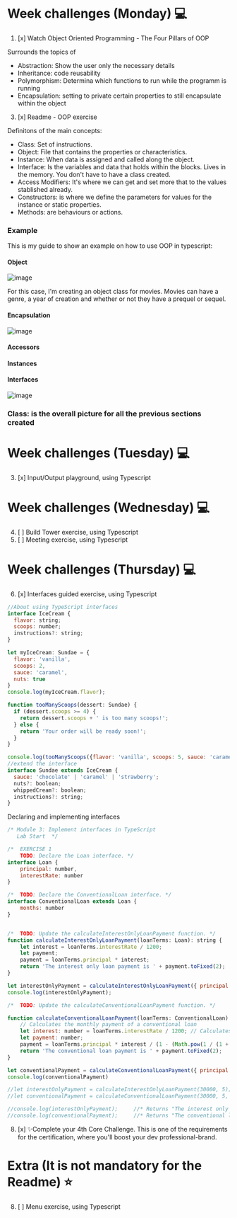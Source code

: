 # Week challenges (Monday) 💻
1. [x] Watch Object Oriented Programming - The Four Pillars of OOP

Surrounds the topics of
* Abstraction: Show the user only the necessary details
* Inheritance: code reusability
* Polymorphism: Determina which functions to run while the programm is running
* Encapsulation: setting to private certain properties to still encapsulate within the object

3. [x] Readme - OOP exercise

Definitons of the main concepts:

* Class: Set of instructions.
* Object: File that contains the properties or characteristics.
* Instance: When data is assigned and called along the object.
* Interface: Is the variables and data that holds within the blocks. Lives in the memory. You don't have to have a class created.
* Access Modifiers: It's where we can get and set more that to the values stablished already.
* Constructors: is where we define the parameters for values for the instance or static properties.
* Methods: are behaviours or actions.

### Example
This is my guide to show an example on how to use OOP in typescript:
#### Object
![image](https://user-images.githubusercontent.com/98929413/187808072-0de48f03-732c-4454-a46c-6b06a235e759.png)

For this case, I'm creating an object class for movies. Movies can have a genre, a year of creation and whether or not they have a prequel or sequel. 

#### Encapsulation
![image](https://user-images.githubusercontent.com/98929413/187809024-d5709d05-3b96-49f4-8d20-91215ff7352a.png)


#### Accessors
#### Instances
#### Interfaces
![image](https://user-images.githubusercontent.com/98929413/187811010-80d369c2-37d0-42d8-ae6e-2c73e7a7a49b.png)



### Class: is the overall picture for all the previous sections created

# Week challenges (Tuesday) 💻
3. [x] Input/Output playground, using Typescript

# Week challenges (Wednesday) 💻
4. [ ] Build Tower exercise, using Typescript
5. [ ] Meeting exercise, using Typescript

# Week challenges (Thursday) 💻
6. [x] Interfaces guided exercise, using Typescript
```JavaScript
//About using TypeScript interfaces
interface IceCream {
  flavor: string;
  scoops: number;
  instructions?: string;
}

let myIceCream: Sundae = {
  flavor: 'vanilla',
  scoops: 2,
  sauce: 'caramel',
  nuts: true
}
console.log(myIceCream.flavor);

function tooManyScoops(dessert: Sundae) {
  if (dessert.scoops >= 4) {
    return dessert.scoops + ' is too many scoops!';
  } else {
    return 'Your order will be ready soon!';
  }
}

console.log(tooManyScoops({flavor: 'vanilla', scoops: 5, sauce: 'caramel'}));
//extend the interface
interface Sundae extends IceCream {
  sauce: 'chocolate' | 'caramel' | 'strawberry';
  nuts?: boolean;
  whippedCream?: boolean;
  instructions?: string;
}
```
Declaring and implementing interfaces
```JavaScript
/* Module 3: Implement interfaces in TypeScript
   Lab Start  */

/*  EXERCISE 1
    TODO: Declare the Loan interface. */
interface Loan {
    principal: number,
    interestRate: number
}

/*  TODO: Declare the ConventionalLoan interface. */
interface ConventionalLoan extends Loan {
    months: number
}


/*  TODO: Update the calculateInterestOnlyLoanPayment function. */
function calculateInterestOnlyLoanPayment(loanTerms: Loan): string {
    let interest = loanTerms.interestRate / 1200;
    let payment;
    payment = loanTerms.principal * interest;
    return 'The interest only loan payment is ' + payment.toFixed(2);
}

let interestOnlyPayment = calculateInterestOnlyLoanPayment({ principal: 30000, interestRate: 5 });
console.log(interestOnlyPayment);

/*  TODO: Update the calculateConventionalLoanPayment function. */

function calculateConventionalLoanPayment(loanTerms: ConventionalLoan): string {
    // Calculates the monthly payment of a conventional loan
    let interest: number = loanTerms.interestRate / 1200; // Calculates the Monthly Interest Rate of the loan
    let payment: number;
    payment = loanTerms.principal * interest / (1 - (Math.pow(1 / (1 + interest), loanTerms.months)));
    return 'The conventional loan payment is ' + payment.toFixed(2);
}

let conventionalPayment = calculateConventionalLoanPayment({ principal: 30000, interestRate: 5, months: 180 });
console.log(conventionalPayment)

//let interestOnlyPayment = calculateInterestOnlyLoanPayment(30000, 5);
//let conventionalPayment = calculateConventionalLoanPayment(30000, 5, 180);

//console.log(interestOnlyPayment);     //* Returns "The interest only loan payment is 125.00" 
//console.log(conventionalPayment);     //* Returns "The conventional loan payment is 237.24" 
```

8. [x] ✨Complete your 4th Core Challenge. This is one of the requirements for the certification, where you'll boost your dev professional-brand.

# Extra (It is not mandatory for the Readme) ⭐
8. [ ] Menu exercise, using Typescript

